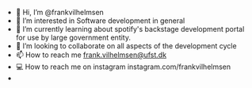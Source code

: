 - 👋 Hi, I’m @frankvilhelmsen
- 👀 I’m interested in Software development in general 
- 🌱 I’m currently learning about spotify's backstage development portal for use by large government entity.
- 💞️ I’m looking to collaborate on all aspects of the development cycle
- 📫 How to reach me frank.vilhelmsen@ufst.dk
- 💻 How to reach me on instagram instagram.com/frankvilhelmsen
- 

<!---
frankvilhelmsen/frankvilhelmsen is a ✨ special ✨ repository because its `README.md` (this file) appears on your GitHub profile.
You can click the Preview link to take a look at your changes.
--->
